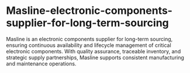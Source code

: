 # Masline-electronic-components-supplier-for-long-term-sourcing
Masline is an electronic components supplier for long-term sourcing, ensuring continuous availability and lifecycle management of critical electronic components. With quality assurance, traceable inventory, and strategic supply partnerships, Masline supports consistent manufacturing and maintenance operations.
